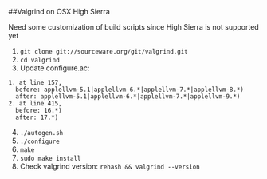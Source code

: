 ##Valgrind on OSX High Sierra

Need some customization of build scripts since High Sierra is not supported yet

1. ```git clone git://sourceware.org/git/valgrind.git```
2. ```cd valgrind```
3. Update configure.ac:
```
1. at line 157, 
  before: applellvm-5.1|applellvm-6.*|applellvm-7.*|applellvm-8.*)
  after: applellvm-5.1|applellvm-6.*|applellvm-7.*|applellvm-9.*)
2. at line 415,
  before: 16.*)
  after: 17.*)
```

4. ```./autogen.sh```
5. ```./configure```
6. ```make``` 
7. ```sudo make install```
8. Check valgrind version: ```rehash && valgrind --version```